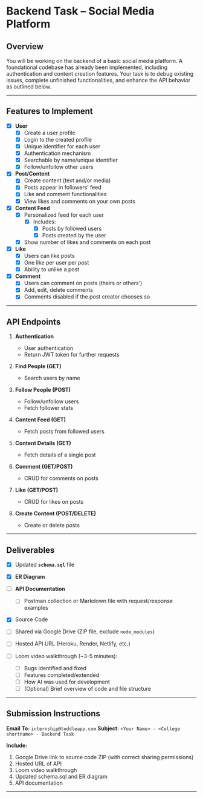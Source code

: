 # Backend Task – Social Media Platform

## Overview

You will be working on the backend of a basic social media platform.
A foundational codebase has already been implemented, including authentication and content creation features.
Your task is to debug existing issues, complete unfinished functionalities, and enhance the API behavior as outlined below.

---

## Features to Implement

- [x] **User**
  - [x] Create a user profile
  - [x] Login to the created profile
  - [x] Unique identifier for each user
  - [x] Authentication mechanism
  - [x] Searchable by name/unique identifier
  - [x] Follow/unfollow other users
- [x] **Post/Content**
  - [x] Create content (text and/or media)
  - [x] Posts appear in followers’ feed
  - [x] Like and comment functionalities
  - [x] View likes and comments on your own posts
- [x] **Content Feed**
  - [x] Personalized feed for each user
    - [x] Includes:
      - [x] Posts by followed users
      - [x] Posts created by the user
  - [x] Show number of likes and comments on each post
- [x] **Like**
  - [x] Users can like posts
  - [x] One like per user per post
  - [x] Ability to unlike a post
- [x] **Comment**
  - [x] Users can comment on posts (theirs or others’)
  - [x] Add, edit, delete comments
  - [x] Comments disabled if the post creator chooses so

---

## API Endpoints

1. **Authentication**

   * User authentication
   * Return JWT token for further requests

2. **Find People (GET)**

   * Search users by name

3. **Follow People (POST)**

   * Follow/unfollow users
   * Fetch follower stats

4. **Content Feed (GET)**

   * Fetch posts from followed users

5. **Content Details (GET)**

   * Fetch details of a single post

6. **Comment (GET/POST)**

   * CRUD for comments on posts

7. **Like (GET/POST)**

   * CRUD for likes on posts

8. **Create Content (POST/DELETE)**

   * Create or delete posts

---

## Deliverables

- [x] Updated **`schema.sql`** file
- [x] **ER Diagram**

- [ ] **API Documentation**
  - [ ] Postman collection or Markdown file with request/response examples

- [x] Source Code

- [ ] Shared via Google Drive (ZIP file, exclude `node_modules`)
- [ ] Hosted API URL (Heroku, Render, Netlify, etc.)

- [ ] Loom video walkthrough (\~3-5 minutes):
  - [ ] Bugs identified and fixed
  - [ ] Features completed/extended
  - [ ] How AI was used for development
  - [ ] (Optional) Brief overview of code and file structure

---

## Submission Instructions

**Email To:** `internship@toddleapp.com`
**Subject:** `<Your Name> - <College shortname> - Backend Task`

**Include:**

1. Google Drive link to source code ZIP (with correct sharing permissions)
2. Hosted URL of API
3. Loom video walkthrough
4. Updated schema.sql and ER diagram
5. API documentation

---